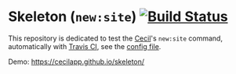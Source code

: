 # Skeleton (`new:site`) [![Build Status](https://api.travis-ci.com/Cecilapp/skeleton.svg?branch=master)](https://app.travis-ci.com/Cecilapp/skeleton)

This repository is dedicated to test the [Cecil](https://cecil.app)'s `new:site` command, automatically with [Travis CI](https://www.travis-ci.com), see the [config file](https://github.com/Cecilapp/skeleton/blob/master/.travis.yml).

Demo: https://cecilapp.github.io/skeleton/
